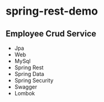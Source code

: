 # spring-rest-demo
## Employee Crud Service
- Jpa
- Web
- MySql
- Spring Rest
- Spring Data
- Spring Security
- Swagger
- Lombok
